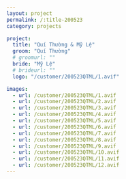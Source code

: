 ```yaml
---
layout: project
permalink: /:title-200523
category: projects

project:
  title: "Quí Thường & Mỹ Lệ"
  groom: "Quí Thường"
  # groomurl: ""
  bride: "Mỹ Lệ"
  # brideurl: ""
  logo: "/customer/200523QTML/1.avif"

images:
  - url: /customer/200523QTML/1.avif
  - url: /customer/200523QTML/2.avif
  - url: /customer/200523QTML/3.avif
  - url: /customer/200523QTML/4.avif
  - url: /customer/200523QTML/5.avif
  - url: /customer/200523QTML/6.avif
  - url: /customer/200523QTML/7.avif
  - url: /customer/200523QTML/8.avif
  - url: /customer/200523QTML/9.avif
  - url: /customer/200523QTML/10.avif
  - url: /customer/200523QTML/11.avif
  - url: /customer/200523QTML/12.avif
---
```

